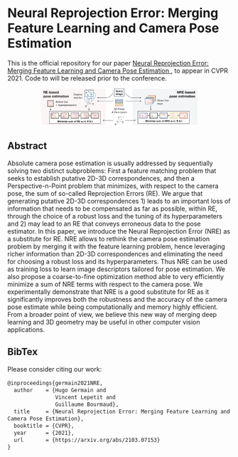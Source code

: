 # Neural Reprojection Error: Merging Feature Learning and Camera Pose Estimation 

This is the official repository for our paper [Neural Reprojection Error: Merging Feature Learning and Camera Pose Estimation ](https://arxiv.org/abs/2103.07153), to appear in CVPR 2021. Code to will be released prior to the conference.

<p align="center">
  <a href="https://arxiv.org/abs/2103.07153"><img src="images/teaser.png" width="70%"/></a>
</p>

## Abstract

Absolute camera pose estimation is usually addressed by sequentially solving two distinct subproblems: First a feature matching problem that seeks to establish putative 2D-3D correspondences, and then a Perspective-n-Point problem that minimizes, with respect to the camera pose, the sum of so-called Reprojection Errors (RE). We argue that generating putative 2D-3D correspondences 1) leads to an important loss of information that needs to be compensated as far as possible, within RE, through the choice of a robust loss and the tuning of its hyperparameters and 2) may lead to an RE that conveys erroneous data to the pose estimator. In this paper, we introduce the Neural Reprojection Error (NRE) as a substitute for RE. NRE allows to rethink the camera pose estimation problem by merging it with the feature learning problem, hence leveraging richer information than 2D-3D correspondences and eliminating the need for choosing a robust loss and its hyperparameters. Thus NRE can be used as training loss to learn image descriptors tailored for pose estimation. We also propose a coarse-to-fine optimization method able to very efficiently minimize a sum of NRE terms with respect to the camera pose. We experimentally demonstrate that NRE is a good substitute for RE as it significantly improves both the robustness and the accuracy of the camera pose estimate while being computationally and memory highly efficient. From a broader point of view, we believe this new way of merging deep learning and 3D geometry may be useful in other computer vision applications.

## BibTex

Please consider citing our work:

```
@inproceedings{germain2021NRE,
  author    = {Hugo Germain and
               Vincent Lepetit and
               Guillaume Bourmaud},
  title     = {Neural Reprojection Error: Merging Feature Learning and Camera Pose Estimation},
  booktitle = {CVPR},
  year      = {2021},
  url       = {https://arxiv.org/abs/2103.07153}
}
```

